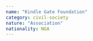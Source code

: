 ```yaml
---
name: "Kindle Gate Foundation"
category: civil-society
nature: "Association"
nationality: NGA
---
```

